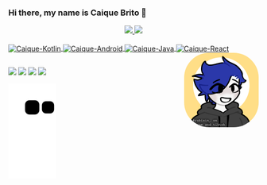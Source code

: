 ### Hi there, my name is Caique Brito 👋
<div align="center">
  <a href="https://github.com/caiquebrito">
  <img height="180em" src="https://github-readme-stats.vercel.app/api?username=caiquebrito&show_icons=true&theme=dracula&include_all_commits=true&count_private=true"/>
  <img height="180em" src="https://github-readme-stats.vercel.app/api/top-langs/?username=caiquebrito&layout=compact&langs_count=7&theme=dracula"/>
</div>
<div style="display: inline_block"><br>
  <img align="center" alt="Caique-Kotlin" height="30" width="40" src="https://cdn.jsdelivr.net/gh/devicons/devicon/icons/kotlin/kotlin-original.svg">
  <img align="center" alt="Caique-Android" height="30" width="40" src="https://cdn.jsdelivr.net/gh/devicons/devicon/icons/android/android-original.svg">
  <img align="center" alt="Caique-Java" height="30" width="40" src="https://cdn.jsdelivr.net/gh/devicons/devicon/icons/java/java-original.svg">
  <img align="center" alt="Caique-React" height="30" width="40" src="https://cdn.jsdelivr.net/gh/devicons/devicon/icons/react/react-original.svg">
  <img align="right" alt="Caique-Pic" height="150" style="border-radius:50px;" src="https://github.com/caiquebrito/caiquebrito/blob/main/download20221202082903.png?width=676&height=676">
</div>
  
  ##
 
<div> 
  <a href="https://www.youtube.com/channel/UC4wwbJehNZwbprWHlBzBsfw" target="_blank"><img src="https://img.shields.io/badge/YouTube-FF0000?style=for-the-badge&logo=youtube&logoColor=white" target="_blank"></a>
  <a href="https://www.instagram.com/caicao_brito" target="_blank"><img src="https://img.shields.io/badge/-Instagram-%23E4405F?style=for-the-badge&logo=instagram&logoColor=white" target="_blank"></a>
  <a href = "mailto:caique.brito.ads@gmail.com"><img src="https://img.shields.io/badge/-Gmail-%23333?style=for-the-badge&logo=gmail&logoColor=white" target="_blank"></a>
  <a href="https://www.linkedin.com/in/caique-brito-b03900a3/" target="_blank"><img src="https://img.shields.io/badge/-LinkedIn-%230077B5?style=for-the-badge&logo=linkedin&logoColor=white" target="_blank"></a> 
 
  ![Snake animation](https://github.com/caiquebrito/caiquebrito/blob/output/github-contribution-grid-snake.svg)
 
</div>
